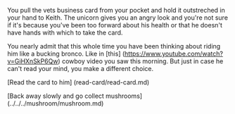 You pull the vets business card from your pocket and hold it outstreched in your hand to Keith. 
The unicorn gives you an angry look and you're not sure if it's because you've been too forward 
about his health or that he doesn't have hands with which to take the card.

You nearly admit that this whole time you have been thinking about riding him like a bucking 
bronco.  Like in [this] (https://www.youtube.com/watch?v=GiHXnSkP6Qw) cowboy video you saw 
this morning.  But just in case he can't read your mind, you make a 
different choice.

[Read the card to him] (read-card/read-card.md)

[Back away slowly and go collect mushrooms] (../../../mushroom/mushroom.md)
